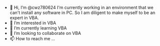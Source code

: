 - 👋 Hi, I’m @cwz780624
I'm currently working in an environment that we can't install any software in PC.
So I am diligent to make myself to be an expert in VBA. 
- 👀 I’m interested in VBA
- 🌱 I’m currently learning VBA
- 💞️ I’m looking to collaborate on VBA
- 📫 How to reach me ...

<!---
cwz780624/cwz780624 is a ✨ special ✨ repository because its `README.md` (this file) appears on your GitHub profile.
You can click the Preview link to take a look at your changes.
--->
